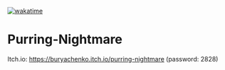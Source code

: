 [![wakatime](https://wakatime.com/badge/github/BuryachenkoSofia/Purring-Nightmare.svg)](https://wakatime.com/badge/github/BuryachenkoSofia/Purring-Nightmare)
# Purring-Nightmare
Itch.io: https://buryachenko.itch.io/purring-nightmare (password: 2828)
